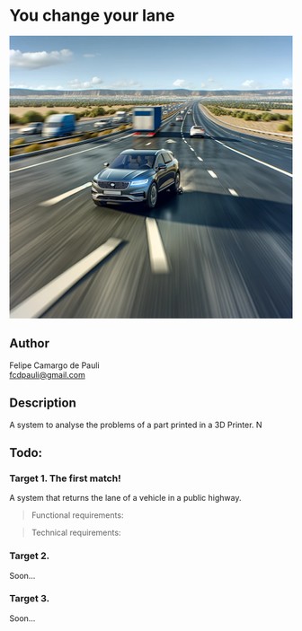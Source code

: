 # You change your lane

![alt text](front.png)
## Author
Felipe Camargo de Pauli  
fcdpauli@gmail.com

## Description
A system to analyse the problems of a part printed in a 3D Printer.
N
## Todo:
### Target 1. The first match!
A system that returns the lane of a vehicle in a public highway.

> Functional requirements:


> Technical requirements:


### Target 2.  
Soon...

### Target 3. 
Soon...